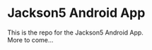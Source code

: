 Jackson5 Android App
====================

This is the repo for the Jackson5 Android App.  
More to come...
